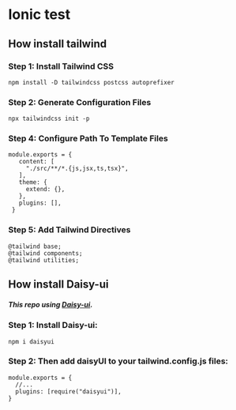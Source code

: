 # Ionic test

## How install tailwind

### Step 1: Install Tailwind CSS
```
npm install -D tailwindcss postcss autoprefixer
```
### Step 2: Generate Configuration Files
```
npx tailwindcss init -p
```

### Step 4: Configure Path To Template Files

```
module.exports = {
   content: [
     "./src/**/*.{js,jsx,ts,tsx}",
   ],
   theme: {
     extend: {},
   },
   plugins: [],
 }
```
### Step 5: Add Tailwind Directives
```
@tailwind base;
@tailwind components;
@tailwind utilities;
```

## How install Daisy-ui
##### This repo using [Daisy-ui](https://daisyui.com/).

### Step 1: Install Daisy-ui:
```
npm i daisyui
```
### Step 2: Then add daisyUI to your tailwind.config.js files:
```
module.exports = {
  //...
  plugins: [require("daisyui")],
}
```